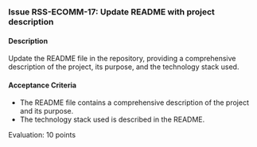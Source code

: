 ### Issue RSS-ECOMM-17: Update README with project description

#### Description
Update the README file in the repository, providing a comprehensive description of the project, its purpose, and the technology stack used. 

#### Acceptance Criteria
- The README file contains a comprehensive description of the project and its purpose.
- The technology stack used is described in the README.

Evaluation: 10 points